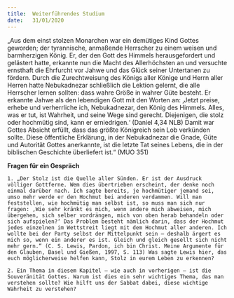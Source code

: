 ```yaml
---
title:  Weiterführendes Studium
date:   31/01/2020
---
```


„Aus dem einst stolzen Monarchen war ein demütiges Kind Gottes geworden; der tyrannische, anmaßende Herrscher zu einem weisen und barmherzigen König. Er, der den Gott des Himmels herausgefordert und gelästert hatte, erkannte nun die Macht des Allerhöchsten an und versuchte ernsthaft die Ehrfurcht vor Jahwe und das Glück seiner Untertanen zu fördern. Durch die Zurechtweisung des Königs aller Könige und Herrn aller Herren hatte Nebukadnezar schließlich die Lektion gelernt, die alle Herrscher lernen sollten: dass wahre Größe in wahrer Güte besteht. Er erkannte Jahwe als den lebendigen Gott mit den Worten an: ‚Jetzt preise, erhebe und verherrliche ich, Nebukadnezar, den König des Himmels. Alles, was er tut, ist Wahrheit, und seine Wege sind gerecht. Diejenigen, die stolz oder hochmütig sind, kann er erniedrigen.‘ (Daniel 4,34 NLB) Damit war Gottes Absicht erfüllt, dass das größte Königreich sein Lob verkünden sollte. Diese öffentliche Erklärung, in der Nebukadnezar die Gnade, Güte und Autorität Gottes anerkannte, ist die letzte Tat seines Lebens, die in der biblischen Geschichte überliefert ist.“ (MUO 351)

**Fragen für ein Gespräch**

`1. „Der Stolz ist die Quelle aller Sünden. Er ist der Ausdruck völliger Gottferne. Wem dies übertrieben erscheint, der denke noch einmal darüber nach. Ich sagte bereits, je hochmütiger jemand sei, umso mehr werde er den Hochmut bei anderen verdammen. Will man feststellen, wie hochmütig man selbst ist, so muss man sich nur fragen: ‚Wie sehr kränkt es mich, wenn andere mich abweisen, mich übergehen, sich selber vordrängen, mich von oben herab behandeln oder sich aufspielen?‘ Das Problem besteht nämlich darin, dass der Hochmut jedes einzelnen im Wettstreit liegt mit dem Hochmut aller anderen. Ich wollte bei der Party selbst der Mittelpunkt sein – deshalb ärgert es mich so, wenn ein anderer es ist. Gleich und gleich gesellt sich nicht mehr gern.“ (C. S. Lewis, Pardon, ich bin Christ. Meine Argumente für den Glauben, Basel und Gießen, 1997, S. 113) Was sagte Lewis hier, das euch möglicherweise helfen kann, Stolz in eurem Leben zu erkennen?`

`2. Ein Thema in diesem Kapitel – wie auch in vorherigen – ist die Souveränität Gottes. Warum ist dies ein sehr wichtiges Thema, das man verstehen sollte? Wie hilft uns der Sabbat dabei, diese wichtige Wahrheit zu verstehen?`